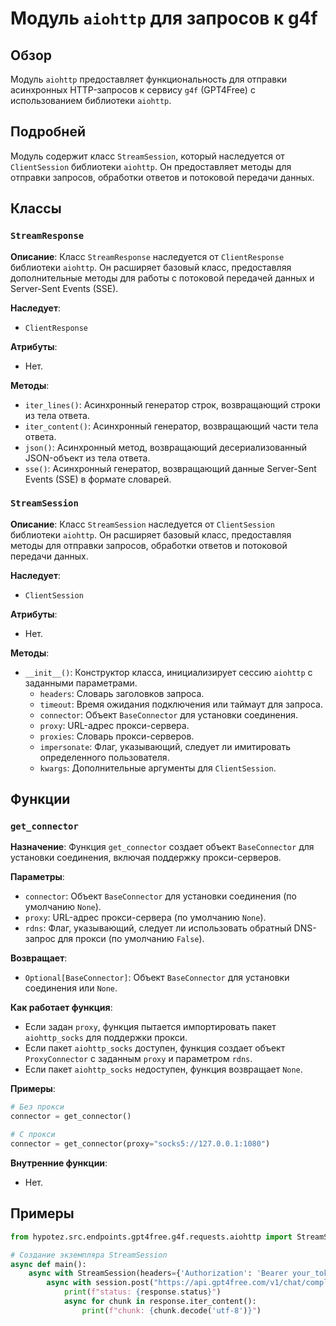# Модуль `aiohttp` для запросов к g4f
## Обзор
Модуль `aiohttp` предоставляет функциональность для отправки асинхронных HTTP-запросов к сервису `g4f` (GPT4Free) с использованием библиотеки `aiohttp`.

## Подробней
Модуль содержит класс `StreamSession`, который наследуется от `ClientSession` библиотеки `aiohttp`. Он предоставляет методы для отправки запросов, обработки ответов и потоковой передачи данных.

## Классы
### `StreamResponse`
**Описание**: Класс `StreamResponse` наследуется от `ClientResponse` библиотеки `aiohttp`. Он расширяет базовый класс, предоставляя дополнительные методы для работы с потоковой передачей данных и Server-Sent Events (SSE).

**Наследует**:
- `ClientResponse`

**Атрибуты**: 
- Нет.

**Методы**:
- `iter_lines()`: Асинхронный генератор строк, возвращающий строки из тела ответа.
- `iter_content()`: Асинхронный генератор, возвращающий части тела ответа.
- `json()`: Асинхронный метод, возвращающий десериализованный JSON-объект из тела ответа.
- `sse()`: Асинхронный генератор, возвращающий данные Server-Sent Events (SSE) в формате словарей.

### `StreamSession`
**Описание**: Класс `StreamSession` наследуется от `ClientSession` библиотеки `aiohttp`. Он расширяет базовый класс, предоставляя методы для отправки запросов, обработки ответов и потоковой передачи данных. 

**Наследует**: 
- `ClientSession`

**Атрибуты**:
- Нет.

**Методы**:
- `__init__()`: Конструктор класса, инициализирует сессию `aiohttp` с заданными параметрами.
    - `headers`: Словарь заголовков запроса.
    - `timeout`: Время ожидания подключения или таймаут для запроса.
    - `connector`: Объект `BaseConnector` для установки соединения.
    - `proxy`: URL-адрес прокси-сервера.
    - `proxies`: Словарь прокси-серверов.
    - `impersonate`: Флаг, указывающий, следует ли имитировать определенного пользователя.
    - `kwargs`: Дополнительные аргументы для `ClientSession`.

## Функции
### `get_connector`
**Назначение**: Функция `get_connector` создает объект `BaseConnector` для установки соединения, включая поддержку прокси-серверов.

**Параметры**:
- `connector`: Объект `BaseConnector` для установки соединения (по умолчанию `None`).
- `proxy`: URL-адрес прокси-сервера (по умолчанию `None`).
- `rdns`: Флаг, указывающий, следует ли использовать обратный DNS-запрос для прокси (по умолчанию `False`).

**Возвращает**:
- `Optional[BaseConnector]`: Объект `BaseConnector` для установки соединения или `None`.

**Как работает функция**:
- Если задан `proxy`, функция пытается импортировать пакет `aiohttp_socks` для поддержки прокси.
- Если пакет `aiohttp_socks` доступен, функция создает объект `ProxyConnector` с заданным `proxy` и параметром `rdns`.
- Если пакет `aiohttp_socks` недоступен, функция возвращает `None`.

**Примеры**:
```python
# Без прокси
connector = get_connector()

# С прокси
connector = get_connector(proxy="socks5://127.0.0.1:1080")
```

**Внутренние функции**:
- Нет.

## Примеры
```python
from hypotez.src.endpoints.gpt4free.g4f.requests.aiohttp import StreamSession

# Создание экземпляра StreamSession
async def main():
    async with StreamSession(headers={'Authorization': 'Bearer your_token'}) as session:
        async with session.post("https://api.gpt4free.com/v1/chat/completions") as response:
            print(f"status: {response.status}")
            async for chunk in response.iter_content():
                print(f"chunk: {chunk.decode('utf-8')}")
```
```markdown